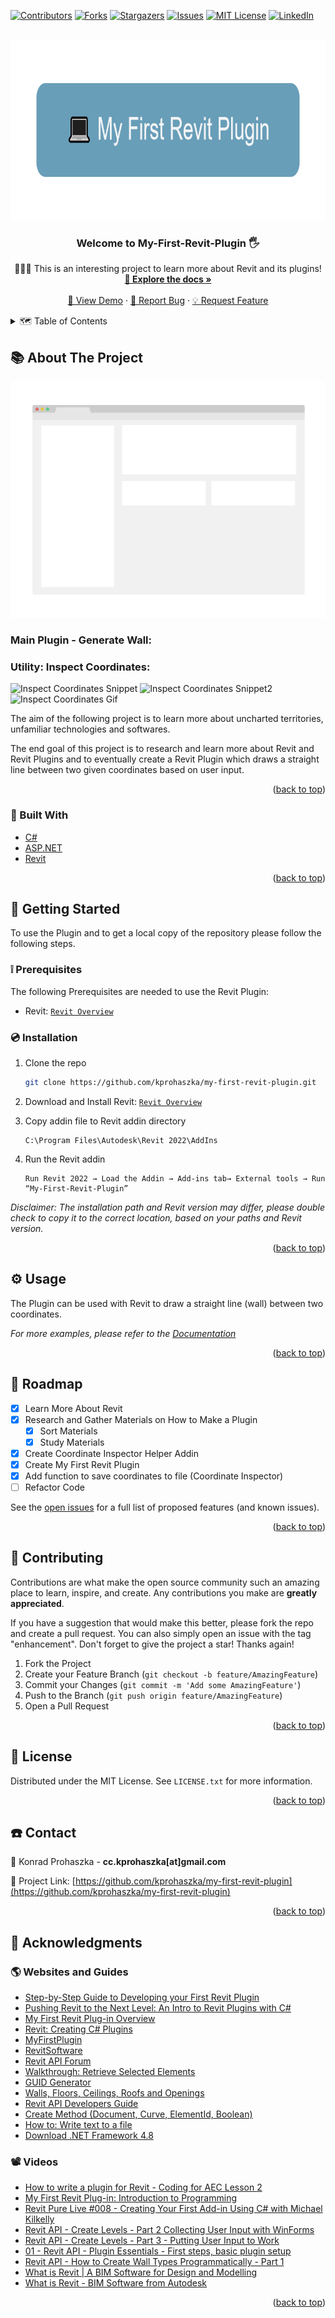 <div id="top"></div>
<!--
*** Thanks for checking out the Best-README-Template. If you have a suggestion
*** that would make this better, please fork the repo and create a pull request
*** or simply open an issue with the tag "enhancement".
*** Don't forget to give the project a star!
*** Thanks again! Now go create something AMAZING! :D
-->



<!-- PROJECT SHIELDS -->
<!--
*** I'm using markdown "reference style" links for readability.
*** Reference links are enclosed in brackets [ ] instead of parentheses ( ).
*** See the bottom of this document for the declaration of the reference variables
*** for contributors-url, forks-url, etc. This is an optional, concise syntax you may use.
*** https://www.markdownguide.org/basic-syntax/#reference-style-links
-->
[![Contributors][contributors-shield]][contributors-url]
[![Forks][forks-shield]][forks-url]
[![Stargazers][stars-shield]][stars-url]
[![Issues][issues-shield]][issues-url]
[![MIT License][license-shield]][license-url]
[![LinkedIn][linkedin-shield]][linkedin-url]



<!-- PROJECT LOGO -->
<br />
<div align="center">
  <a href="https://github.com/kprohaszka/my-first-revit-plugin">
    <img src="images/logo.png" alt="Logo" width="838" height="288">
  </a>

<h3 align="center">Welcome to My-First-Revit-Plugin 🖐</h3>

  <p align="center">
    👨🏼‍🎓 This is an interesting project to learn more about Revit and its plugins!
    <br />
    <a href="https://github.com/kprohaszka/my-first-revit-plugin"><strong>📄 Explore the docs »</strong></a>
    <br />
    <br />
    <a href="https://github.com/kprohaszka/my-first-revit-plugin">🔭 View Demo</a>
    ·
    <a href="https://github.com/kprohaszka/my-first-revit-plugin/issues">🐞 Report Bug</a>
    ·
    <a href="https://github.com/kprohaszka/my-first-revit-plugin/issues">💡 Request Feature</a>
  </p>
</div>



<!-- TABLE OF CONTENTS -->
<details>
  <summary>🗺 Table of Contents</summary>
  <ol>
    <li>
      <a href="#about-the-project">📚 About The Project</a>
      <ul>
        <li><a href="#built-with">🔨 Built With</a></li>
      </ul>
    </li>
    <li>
      <a href="#getting-started">🚦 Getting Started</a>
      <ul>
        <li><a href="#prerequisites">❕ Prerequisites</a></li>
        <li><a href="#installation">💿 Installation</a></li>
      </ul>
    </li>
    <li><a href="#usage">⚙️ Usage</a></li>
    <li><a href="#roadmap">🛫 Roadmap</a></li>
    <li><a href="#contributing">🤝 Contributing</a></li>
    <li><a href="#license">🧾 License</a></li>
    <li><a href="#contact">☎️ Contact</a></li>
    <li><a href="#acknowledgments">💎 Acknowledgments</a></li>
  </ol>
</details>



<!-- ABOUT THE PROJECT -->
## 📚 About The Project

[![My-First-Revit-Plugin][product-screenshot]](https://github.com/kprohaszka/my-first-revit-plugin)

### Main Plugin - Generate Wall:


### Utility: Inspect Coordinates:

![Inspect Coordinates Snippet](https://i.postimg.cc/vHgrQdYP/Coordinate-Inspector.png)
![Inspect Coordinates Snippet2](https://i.postimg.cc/FFnb5K4d/Write-Coordinates-To-File.png)
![Inspect Coordinates Gif](https://github.com/kprohaszka/my-first-revit-plugin/blob/edit-readme/images/InspectCoordinates.gif?raw=true)

The aim of the following project is to learn more about uncharted territories, unfamiliar technologies and softwares.

The end goal of this project is to research and learn more about Revit and Revit Plugins and to eventually
create a Revit Plugin which draws a straight line between two given coordinates based on user input.

<p align="right">(<a href="#top">back to top</a>)</p>



### 🔨 Built With

* [C#](https://en.wikipedia.org/wiki/C_Sharp_(programming_language))
* [ASP.NET](https://dotnet.microsoft.com/apps/aspnet)
* [Revit](https://www.autodesk.com/products/revit/overview)

<p align="right">(<a href="#top">back to top</a>)</p>



<!-- GETTING STARTED -->
## 🚦 Getting Started

To use the Plugin and to get a local copy of the repository please
follow the following steps.

### ❕ Prerequisites

The following Prerequisites are needed to use the Revit Plugin:

* Revit: 
  [```Revit Overview```](https://www.autodesk.com/products/revit/overview)

### 💿 Installation

1. Clone the repo
   ```sh
   git clone https://github.com/kprohaszka/my-first-revit-plugin.git
   ```
2. Download and Install Revit: 
   [```Revit Overview```](https://www.autodesk.com/products/revit/overview)

3. Copy addin file to Revit addin directory
   ```
   C:\Program Files\Autodesk\Revit 2022\AddIns
   ```
4. Run the Revit addin
   ```
   Run Revit 2022 → Load the Addin → Add-ins tab→ External tools → Run “My-First-Revit-Plugin”
   ```

_Disclaimer: The installation path and Revit version may differ, please double check to copy it to the correct location, based on your paths and Revit version._

<p align="right">(<a href="#top">back to top</a>)</p>



<!-- USAGE EXAMPLES -->
## ⚙️ Usage

The Plugin can be used with Revit to draw a straight line (wall) between two coordinates.

_For more examples, please refer to the [Documentation](https://github.com/kprohaszka/my-first-revit-plugin/issues)_

<p align="right">(<a href="#top">back to top</a>)</p>



<!-- ROADMAP -->
## 🛫 Roadmap

- [x] Learn More About Revit
- [x] Research and Gather Materials on How to Make a Plugin
    - [x] Sort Materials
    - [x] Study Materials
- [x] Create Coordinate Inspector Helper Addin
- [x] Create My First Revit Plugin
- [x] Add function to save coordinates to file (Coordinate Inspector)
- [ ] Refactor Code

See the [open issues](https://github.com/kprohaszka/my-first-revit-plugin/issues) for a full list of proposed features (and known issues).

<p align="right">(<a href="#top">back to top</a>)</p>



<!-- CONTRIBUTING -->
## 🤝 Contributing

Contributions are what make the open source community such an amazing place to learn, inspire, and create. Any contributions you make are **greatly appreciated**.

If you have a suggestion that would make this better, please fork the repo and create a pull request. You can also simply open an issue with the tag "enhancement".
Don't forget to give the project a star! Thanks again!

1. Fork the Project
2. Create your Feature Branch (`git checkout -b feature/AmazingFeature`)
3. Commit your Changes (`git commit -m 'Add some AmazingFeature'`)
4. Push to the Branch (`git push origin feature/AmazingFeature`)
5. Open a Pull Request

<p align="right">(<a href="#top">back to top</a>)</p>



<!-- LICENSE -->
## 🧾 License

Distributed under the MIT License. See `LICENSE.txt` for more information.

<p align="right">(<a href="#top">back to top</a>)</p>



<!-- CONTACT -->
## ☎️ Contact

📧 Konrad Prohaszka - **cc.kprohaszka[at]gmail.com**

🔗 Project Link: [https://github.com/kprohaszka/my-first-revit-plugin](https://github.com/kprohaszka/my-first-revit-plugin)

<p align="right">(<a href="#top">back to top</a>)</p>



<!-- ACKNOWLEDGMENTS -->
## 💎 Acknowledgments

### 🌎 Websites and Guides

* [Step-by-Step Guide to Developing your First Revit Plugin](http://aectechy.com/stepbystep-guide-to-your-first-revit-plugin/)
* [Pushing Revit to the Next Level: An Intro to Revit Plugins with C#](https://www.autodesk.com/autodesk-university/class/Pushing-Revit-Next-Level-Intro-Revit-Plugins-C-2018)
* [My First Revit Plug-in Overview](https://knowledge.autodesk.com/search-result/caas/simplecontent/content/my-first-revit-plug-overview.html)
* [Revit: Creating C# Plugins](https://www.linkedin.com/learning/revit-creating-c-sharp-plugins)
* [MyFirstPlugin](https://thebuildingcoder.typepad.com/files/revit_2013_api_my_first_plug-in_training.pdf)
* [RevitSoftware](https://www.autodesk.com/products/revit/overview?term=1-YEAR&tab=subscription)
* [Revit API Forum](https://forums.autodesk.com/t5/revit-api-forum/create-wall-method/td-p/5751457)
* [Walkthrough: Retrieve Selected Elements](https://knowledge.autodesk.com/ko/support/revit/learn-explore/caas/CloudHelp/cloudhelp/2014/KOR/Revit/files/GUID-C67BE1BC-50D6-403C-8458-61BEBADFC6CE-htm.html)
* [GUID Generator](https://www.guidgenerator.com/)
* [Walls, Floors, Ceilings, Roofs and Openings](https://help.autodesk.com/cloudhelp/2018/ENU/Revit-API/Revit_API_Developers_Guide/Revit_Geometric_Elements/Walls_Floors_Ceilings_Roofs_and_Openings.html)
* [Revit API Developers Guide](https://help.autodesk.com/cloudhelp/2018/ENU/Revit-API/Revit_API_Developers_Guide.html)
* [Create Method (Document, Curve, ElementId, Boolean)](https://www.revitapidocs.com/2020/4a42066c-bc44-0f99-566c-4e8327bc3bfa.htm)
* [How to: Write text to a file](https://docs.microsoft.com/en-us/dotnet/standard/io/how-to-write-text-to-a-file)
* [Download .NET Framework 4.8](https://dotnet.microsoft.com/download/dotnet-framework/net48)
### 📽 Videos

* [How to write a plugin for Revit - Coding for AEC Lesson 2](https://www.youtube.com/watch?v=ulvaJP4kjKE)
* [My First Revit Plug-in: Introduction to Programming](https://www.youtube.com/watch?v=q3x-rne4aLw)
* [Revit Pure Live #008 - Creating Your First Add-in Using C# with Michael Kilkelly](https://www.youtube.com/watch?v=mHfnsNOEbms)
* [Revit API - Create Levels - Part 2 Collecting User Input with WinForms](https://www.youtube.com/watch?v=xntoRzK4woA)
* [Revit API - Create Levels - Part 3 - Putting User Input to Work](https://www.youtube.com/watch?v=9-fA76YlG1M)
* [01 - Revit API - Plugin Essentials - First steps, basic plugin setup](https://www.youtube.com/watch?v=rv6L0jH5e9I)
* [Revit API - How to Create Wall Types Programmatically - Part 1](https://www.youtube.com/watch?v=lK5Zv0hfwus)
* [What is Revit | A BIM Software for Design and Modelling](https://www.youtube.com/watch?v=ZQbP0UBEiag)
* [What is Revit - BIM Software from Autodesk](https://www.youtube.com/watch?v=_qqT9j0rzuk)

<p align="right">(<a href="#top">back to top</a>)</p>



<!-- MARKDOWN LINKS & IMAGES -->
<!-- https://www.markdownguide.org/basic-syntax/#reference-style-links -->
[contributors-shield]: https://img.shields.io/github/contributors/kprohaszka/my-first-revit-plugin.svg?style=for-the-badge
[contributors-url]: https://github.com/kprohaszka/my-first-revit-plugin/graphs/contributors
[forks-shield]: https://img.shields.io/github/forks/kprohaszka/my-first-revit-plugin.svg?style=for-the-badge
[forks-url]: https://github.com/kprohaszka/my-first-revit-plugin/network/members
[stars-shield]: https://img.shields.io/github/stars/kprohaszka/my-first-revit-plugin.svg?style=for-the-badge
[stars-url]: https://github.com/kprohaszka/my-first-revit-plugin/stargazers
[issues-shield]: https://img.shields.io/github/issues/kprohaszka/my-first-revit-plugin.svg?style=for-the-badge
[issues-url]: https://github.com/kprohaszka/my-first-revit-plugin/issues
[license-shield]: https://img.shields.io/github/license/kprohaszka/my-first-revit-plugin.svg?style=for-the-badge
[license-url]: https://github.com/kprohaszka/my-first-revit-plugin/blob/main/LICENSE
[linkedin-shield]: https://img.shields.io/badge/-LinkedIn-black.svg?style=for-the-badge&logo=linkedin&colorB=555
[linkedin-url]: https://linkedin.com/in/konradprohaszka
[product-screenshot]: images/screenshot.png